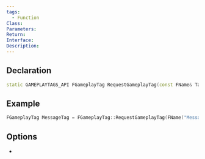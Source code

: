 ```yaml
---
tags:
  - Function
Class: 
Parameters: 
Return: 
Interface: 
Description:
---
```


## Declaration

```cpp
static GAMEPLAYTAGS_API FGameplayTag RequestGameplayTag(const FName& TagName, bool ErrorIfNotFound=true);
```

## Example

```cpp
FGameplayTag MessageTag = FGameplayTag::RequestGameplayTag(FName("Message"))
```

## Options
- 